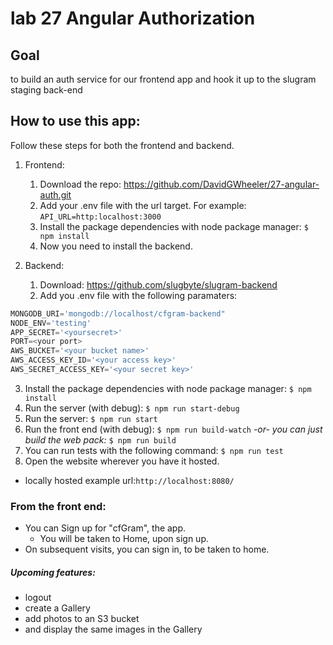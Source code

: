# lab 27 Angular Authorization

## Goal
to build an auth service for our frontend app and hook it up to the slugram staging back-end
## How to use this app:
Follow these steps for both the frontend and backend.
1. Frontend:
    1. Download the repo: https://github.com/DavidGWheeler/27-angular-auth.git
    2. Add your .env file with the url target. For example:
        `
        API_URL=http:localhost:3000
    `
    3. Install the package dependencies with node package manager:
    `
        $ npm install
    `  
    4. Now you need to install the backend.

2. Backend:
    1. Download: https://github.com/slugbyte/slugram-backend
    2. Add you .env file with the following paramaters:
```Javascript
MONGODB_URI='mongodb://localhost/cfgram-backend"  
NODE_ENV='testing'
APP_SECRET='<yoursecret>'
PORT=<your port>
AWS_BUCKET='<your bucket name>'
AWS_ACCESS_KEY_ID='<your access key>'
AWS_SECRET_ACCESS_KEY='<your secret key>'
```

3. Install the package dependencies with node package manager:
    `
        $ npm install
    `  
4. Run the server (with debug):
    `
        $ npm run start-debug
    `
5. Run the server:
    `
        $ npm run start
    `
6. Run the front end (with debug):
    `
        $ npm run build-watch
    `
 *-or- you can just build the web pack:*
    `
        $ npm run build
    `
6. You can run tests with the following command:
    `
        $ npm run test
    `
7. Open the website wherever you have it hosted.
- locally hosted example url:` http://localhost:8080/ `

### From the front end:
- You can Sign up for "cfGram", the app.
  - You will be taken to Home, upon sign up.
- On subsequent visits, you can sign in, to be taken to home.

##### Upcoming features:
- logout
- create a Gallery
- add photos to an S3 bucket
- and display the same images in the Gallery
